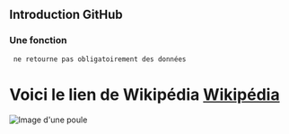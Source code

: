 ## **Introduction GitHub**
### Une fonction
``` ne retourne pas obligatoirement des données```
# Voici le lien de Wikipédia [Wikipédia](https://fr.wikipedia.org/)
![Image d'une poule](img/poule.jpg)
